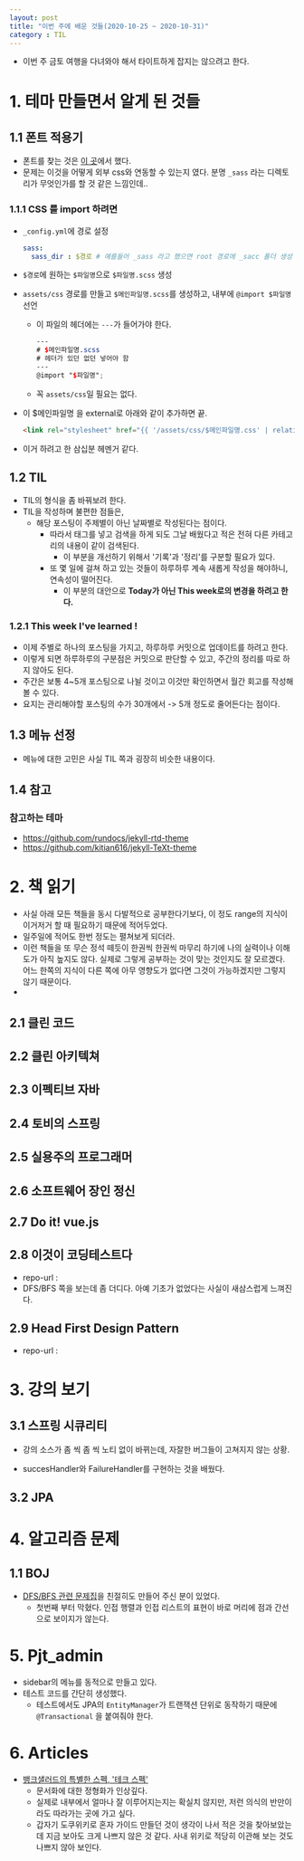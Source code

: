 ```yaml
---
layout: post
title: "이번 주에 배운 것들(2020-10-25 ~ 2020-10-31)"
category : TIL
---
```




- 이번 주 금토 여행을 다녀와야 해서 타이트하게 잡지는 않으려고 한다.

# 1. 테마 만들면서 알게 된 것들


## 1.1 폰트 적용기
- 폰트를 찾는 것은 [이 곳](https://noonnu.cc/font_page/324)에서 했다.
- 문제는 이것을 어떻게 외부 css와 연동할 수 있는지 였다. 분명 `_sass` 라는 디렉토리가 무엇인가를 할 것 같은 느낌인데..

### 1.1.1 CSS 를 import 하려면
- `_config.yml`에 경로 설정
  
  ```yml
  sass:
    sass_dir : $경로 # 예를들어 _sass 라고 했으면 root 경로에 _sacc 폴더 생성
  ```
- `$경로`에 원하는 `$파일명`으로 `$파일명.scss` 생성
- `assets/css` 경로를 만들고 `$메인파일명.scss`를 생성하고, 내부에 `@import $파일명` 선언
  - 이 파일의 헤더에는 `---`가 들어가야 한다.
    ```scss
    ---
    # $메인파일명.scss
    # 헤더가 있던 없던 넣어야 함
    ---
    @import "$파일명";
    ```
  - 꼭 `assets/css`일 필요는 없다.
- 이 $메인파일명 을 external로 아래와 같이 추가하면 끝.
  ```html
  <link rel="stylesheet" href="{{ '/assets/css/$메인파일명.css' | relative_url }}">
  ```
- 이거 하려고 한 삼십분 헤멘거 같다.


## 1.2 TIL
- TIL의 형식을 좀 바꿔보려 한다.
- TIL을 작성하며 불편한 점들은,
  - 해당 포스팅이 주제별이 아닌 날짜별로 작성된다는 점이다.
    - 따라서 태그를 넣고 검색을 하게 되도 그날 배웠다고 적은 전혀 다른 카테고리의 내용이 같이 검색된다.
      - 이 부분을 개선하기 위해서 '기록'과 '정리'를 구분할 필요가 있다.
    - 또 몇 일에 걸쳐 하고 있는 것들이 하루하루 계속 새롭게 작성을 해야하니, 연속성이 떨어진다.
      - 이 부분의 대안으로 **Today가 아닌 This week로의 변경을 하려고 한다.**

### 1.2.1 This week I've learned !
- 이제 주별로 하나의 포스팅을 가지고, 하루하루 커밋으로 업데이트를 하려고 한다. 
- 이렇게 되면 하루하루의 구분점은 커밋으로 판단할 수 있고, 주간의 정리를 따로 하지 않아도 된다.
- 주간은 보통 4~5개 포스팅으로 나뉠 것이고 이것만 확인하면서 월간 회고를 작성해 볼 수 있다.
- 요지는 관리해야할 포스팅의 수가 30개에서 -> 5개 정도로 줄어든다는 점이다.


## 1.3 메뉴 선정
- 메뉴에 대한 고민은 사실 TIL 쪽과 굉장히 비슷한 내용이다.


## 1.4 참고

### 참고하는 테마
- https://github.com/rundocs/jekyll-rtd-theme
- https://github.com/kitian616/jekyll-TeXt-theme



# 2. 책 읽기

- 사실 아래 모든 책들을 동시 다발적으로 공부한다기보다, 이 정도 range의 지식이 이거저거 할 때 필요하기 때문에 적어두었다.
- 일주일에 적어도 한번 정도는 펼쳐보게 되더라.
- 이런 책들을 또 무슨 정석 떼듯이 한권씩 한권씩 마무리 하기에 나의 실력이나 이해도가 아직 높지도 않다. 실제로 그렇게 공부하는 것이 맞는 것인지도 잘 모르겠다. 어느 한쪽의 지식이 다른 쪽에 아무 영향도가 없다면 그것이 가능하겠지만 그렇지 않기 때문이다.
- 

## 2.1 클린 코드
## 2.2 클린 아키텍쳐
## 2.3 이펙티브 자바
## 2.4 토비의 스프링
## 2.5 실용주의 프로그래머
## 2.6 소프트웨어 장인 정신
## 2.7 Do it! vue.js
## 2.8 이것이 코딩테스트다

- repo-url : 
- DFS/BFS 쪽을 보는데 좀 더디다. 아예 기초가 없었다는 사실이 새삼스럽게 느껴진다.

## 2.9 Head First Design Pattern

- repo-url : 



# 3. 강의 보기

## 3.1 스프링 시큐리티

- 강의 소스가 좀 씩 좀 씩 노티 없이 바뀌는데, 자잘한 버그들이 고쳐지지 않는 상황.

- succesHandler와 FailureHandler를 구현하는 것을 배웠다.

  

## 3.2 JPA



# 4. 알고리즘 문제

## 1.1 BOJ

- [DFS/BFS 관련 문제집](https://www.acmicpc.net/workbook/view/1983)을 친절히도 만들어 주신 분이 있었다.
  - 첫번째 부터 막혔다. 인접 행렬과 인접 리스트의 표현이 바로 머리에 점과 간선으로 보이지가 않는다.



# 5. Pjt_admin

- sidebar의 메뉴를 동적으로 만들고 있다.
- 테스트 코드를 간단히 생성했다.
  - 테스트에서도 JPA의 `EntityManager`가 트랜잭션 단위로 동작하기 때문에 `@Transactional` 을 붙여줘야 한다.



# 6. Articles

- [뱅크샐러드의 특별한 스펙,  '테크 스펙'](https://blog.banksalad.com/tech/we-work-by-tech-spec/)
  - 문서화에 대한 정형화가 인상깊다.
  - 실제로 내부에서 얼마나 잘 이루어지는지는 확실치 않지만, 저런 의식의 반만이라도 따라가는 곳에 가고 싶다.
  - 갑자기 도쿠위키로 혼자 가이드 만들던 것이 생각이 나서 적은 것을 찾아보았는데 지금 보아도 크게 나쁘지 않은 것 같다. 사내 위키로 적당히 이관해 보는 것도 나쁘지 않아 보인다.